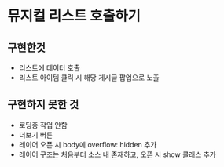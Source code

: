 # 뮤지컬 리스트 호출하기

## 구현한것
- 리스트에 데이터 호출
- 리스트 아이템 클릭 시 해당 게시글 팝업으로 노출

## 구현하지 못한 것
- 로딩중 작업 안함
- 더보기 버튼
- 레이어 오픈 시 body에 overflow: hidden 추가
- 레이어 구조는 처음부터 소스 내 존재하고, 오픈 시 show 클래스 추가